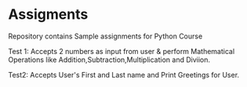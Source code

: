 # Assigments
Repository contains Sample assignments for Python Course

Test 1:
Accepts 2 numbers as input from user & perform Mathematical Operations like Addition,Subtraction,Multiplication and Diviion.

Test2:
Accepts User's First and Last name and Print Greetings for User.
